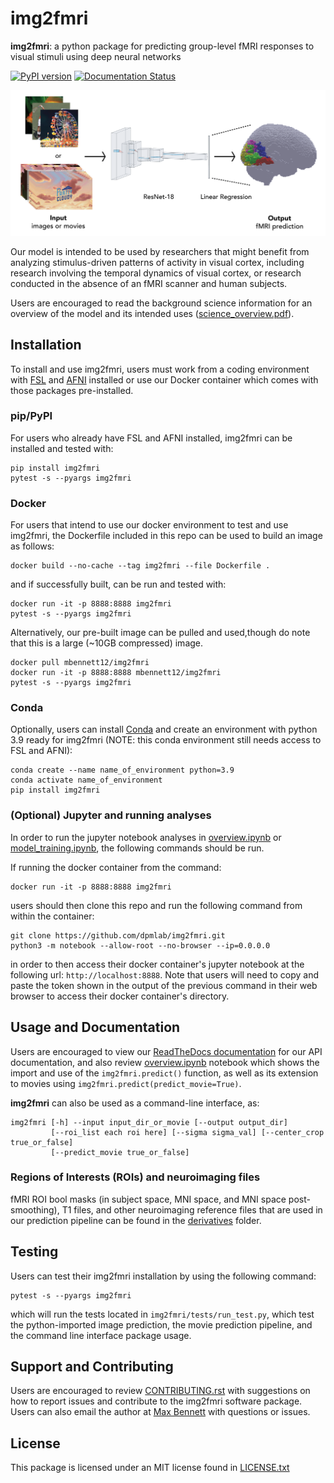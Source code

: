 # img2fmri

**img2fmri**: a python package for predicting group-level fMRI responses to visual stimuli using deep neural networks

[![PyPI version](https://badge.fury.io/py/img2fmri.svg)](https://badge.fury.io/py/img2fmri) [![Documentation Status](https://readthedocs.org/projects/img2fmri/badge/?version=latest)](https://img2fmri.readthedocs.io/en/latest/?badge=latest)

<img src="https://raw.githubusercontent.com/dpmlab/img2fmri/main/model_overview.png" width="700" class="center"/>

Our model is intended to be used by researchers that might benefit from analyzing stimulus-driven patterns of activity in visual cortex, including research involving the temporal dynamics of visual cortex, or research conducted in the absence of an fMRI scanner and human subjects.

Users are encouraged to read the background science information for an overview of the model and its intended uses ([science_overview.pdf](science_overview.pdf)).

## Installation
To install and use img2fmri, users must work from a coding environment with [FSL](https://fsl.fmrib.ox.ac.uk/fsl/fslwiki/FslInstallation) and [AFNI](https://afni.nimh.nih.gov/pub/dist/doc/htmldoc/background_install/main_toc.html) installed or use our Docker container which comes with those packages pre-installed. 

### pip/PyPI

For users who already have FSL and AFNI installed, img2fmri can be installed and tested with:

    pip install img2fmri
    pytest -s --pyargs img2fmri

### Docker

For users that intend to use our docker environment to test and use img2fmri, the Dockerfile included in this repo can be used to build an image as follows:

    docker build --no-cache --tag img2fmri --file Dockerfile .

and if successfully built, can be run and tested with:

    docker run -it -p 8888:8888 img2fmri
    pytest -s --pyargs img2fmri

Alternatively, our pre-built image can be pulled and used,though do note that this is a large (~10GB compressed) image.

    docker pull mbennett12/img2fmri
    docker run -it -p 8888:8888 mbennett12/img2fmri
    pytest -s --pyargs img2fmri

### Conda

Optionally, users can install [Conda](https://docs.conda.io/en/latest/) and create an environment with python 3.9 ready for img2fmri (NOTE: this conda environment still needs access to FSL and AFNI): 

    conda create --name name_of_environment python=3.9
    conda activate name_of_environment
    pip install img2fmri

### (Optional) Jupyter and running analyses
In order to run the jupyter notebook analyses in [overview.ipynb](overview.ipynb) or 
[model_training.ipynb](model_training/model_training.ipynb), the following commands should be run.

If running the docker container from the command:

    docker run -it -p 8888:8888 img2fmri

users should then clone this repo and run the following command from within the container:

    git clone https://github.com/dpmlab/img2fmri.git
    python3 -m notebook --allow-root --no-browser --ip=0.0.0.0

in order to then access their docker container's jupyter notebook at the following url: `http://localhost:8888`. 
Note that users will need to copy and paste the token shown in the output of the previous command in their
 web browser to access their docker container's directory.

## Usage and Documentation
Users are encouraged to view our [ReadTheDocs documentation](https://img2fmri.readthedocs.io/en/latest/) 
for our API documentation, and also review [overview.ipynb](overview.ipynb) notebook which shows the import 
and use of the `img2fmri.predict()` function, as well as its extension to movies using 
`img2fmri.predict(predict_movie=True)`.

**img2fmri** can also be used as a command-line interface, as:

    img2fmri [-h] --input input_dir_or_movie [--output output_dir]
             [--roi_list each roi here] [--sigma sigma_val] [--center_crop true_or_false]
             [--predict_movie true_or_false]
             
### Regions of Interests (ROIs) and neuroimaging files
fMRI ROI bool masks (in subject space, MNI space, and MNI space post-smoothing), T1 files, and other 
neuroimaging reference files that are used in our prediction pipeline can be found in the [derivatives](derivatives) folder.
             
## Testing
Users can test their img2fmri installation by using the following command:

    pytest -s --pyargs img2fmri

which will run the tests located in `img2fmri/tests/run_test.py`, which test the python-imported image prediction, the movie prediction pipeline, and the command line interface package usage.

## Support and Contributing
Users are encouraged to review [CONTRIBUTING.rst](CONTRIBUTING.rst) with suggestions on how to report issues and contribute to the img2fmri software package. Users can also email the author at [Max Bennett](mailto:mbb2176@columbia.edu) with questions or issues.

## License
This package is licensed under an MIT license found in [LICENSE.txt](LICENSE.txt)